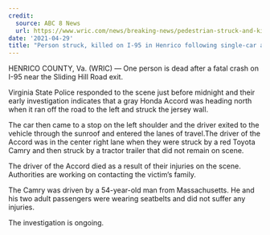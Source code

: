 ```yaml
---
credit:
  source: ABC 8 News
  url: https://www.wric.com/news/breaking-news/pedestrian-struck-and-killed-on-i-95-following-single-car-accident/
date: '2021-04-29'
title: "Person struck, killed on I-95 in Henrico following single-car accident"
---
```

HENRICO COUNTY, Va. (WRIC) — One person is dead after a fatal crash on I-95 near the Sliding Hill Road exit.

Virginia State Police responded to the scene just before midnight and their early investigation indicates that a gray Honda Accord was heading north when it ran off the road to the left and struck the jersey wall.

The car then came to a stop on the left shoulder and the driver exited to the vehicle through the sunroof and entered the lanes of travel.The driver of the Accord was in the center right lane when they were struck by a red Toyota Camry and then struck by a tractor trailer that did not remain on scene.

The driver of the Accord died as a result of their injuries on the scene. Authorities are working on contacting the victim’s family.

The Camry was driven by a 54-year-old man from Massachusetts. He and his two adult passengers were wearing seatbelts and did not suffer any injuries.

The investigation is ongoing.
